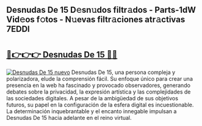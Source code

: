 ## Desnudas De 15 D𝚎sn𝚞dos filtr𝚊dos - Parts-1dW Vid𝚎os f𝚘tos - N𝚞evas filtr𝚊ciones atr𝚊ctivas 7EDDl

# <h2><a href="http://mb3hfc.tromn.icu/?c=Desnudas+De+15">🔗👉👉👉 Desnudas De 15 🔗🔗</a></h2>

[![Desnudas De 15 nuevo](https://i.imgur.com/pEAQMta.gif)](http://mb3hfc.tromn.icu/?c=Desnudas+De+15)
Desnudas De 15, una persona compleja y polarizadora, elude la comprensión fácil. Su enfoque único para crear una presencia en la web ha fascinado y provocado observadores, generando debates sobre la privacidad, la expresión artística y las complejidades de las sociedades digitales. A pesar de la ambigüedad de sus objetivos futuros, su papel en la configuración de la esfera digital es incuestionable. La determinación inquebrantable y el encanto innegable impulsan a Desnudas De 15 hacia adelante en el reino virtual.
